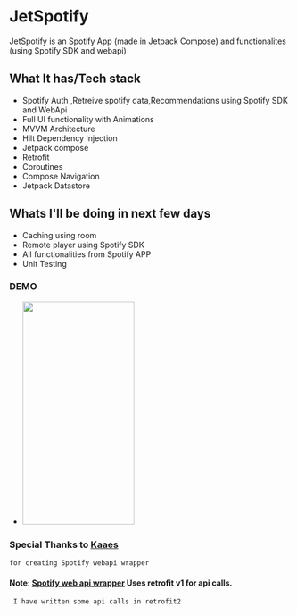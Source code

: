 # JetSpotify
JetSpotify is an Spotify App (made in Jetpack Compose) and functionalites (using Spotify SDK and webapi)


## What It has/Tech stack
* Spotify Auth ,Retreive spotify data,Recommendations using Spotify SDK and WebApi
* Full UI functionality with Animations
* MVVM Architecture
* Hilt Dependency Injection
* Jetpack compose
* Retrofit
* Coroutines
* Compose Navigation
* Jetpack Datastore


## Whats I'll be doing in next few days
* Caching using room
* Remote player using Spotify SDK
* All functionalities from Spotify APP
* Unit Testing

### DEMO
   * <img src="https://drive.google.com/uc?id=1gzlbxJS-KFUn6vIw8X66USmOgbe1goWC&export=download" width="200" height="400" />



### Special Thanks to [Kaaes](https://github.com/kaaes/spotify-web-api-android) 
    for creating Spotify webapi wrapper
    
#### Note: [Spotify web api wrapper](https://github.com/kaaes/spotify-web-api-android) Uses retrofit v1 for api calls.
     I have written some api calls in retrofit2  
